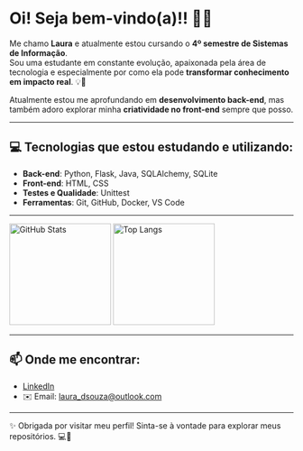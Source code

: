 #  Oi! Seja bem-vindo(a)!! 🙋‍♀️

Me chamo **Laura** e atualmente estou cursando o **4º semestre de Sistemas de Informação**.  
Sou uma estudante em constante evolução, apaixonada pela área de tecnologia e especialmente por como ela pode **transformar conhecimento em impacto real**. 💡🚀

Atualmente estou me aprofundando em **desenvolvimento back-end**, mas também adoro explorar minha **criatividade no front-end** sempre que posso. 


---

## 💻 Tecnologias que estou estudando e utilizando:

- **Back-end**: Python, Flask, Java, SQLAlchemy, SQLite
- **Front-end**: HTML, CSS
- **Testes e Qualidade**: Unittest  
- **Ferramentas**: Git, GitHub, Docker, VS Code  

---

<img src="https://github-readme-stats.vercel.app/api?username=laura-dsouza&show_icons=true&theme=tokyonight&count_private=true" alt="GitHub Stats" height="180" />
<img src="https://github-readme-stats.vercel.app/api/top-langs/?username=laura-dsouza&layout=compact&theme=tokyonight" alt="Top Langs" height="180" />

---

## 📫 Onde me encontrar:

- [LinkedIn](https://www.linkedin.com/in/laura-dsouza04)
- ✉️ Email: laura_dsouza@outlook.com

---

✨ Obrigada por visitar meu perfil! Sinta-se à vontade para explorar meus repositórios. 💻🚀
